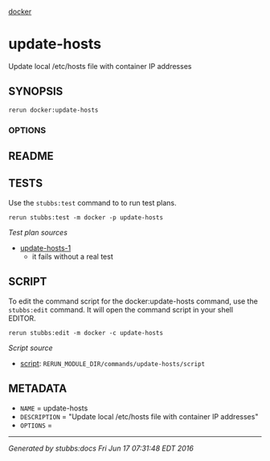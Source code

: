[docker](../../index.md)
# update-hosts 

Update local /etc/hosts file with container IP addresses

## SYNOPSIS

    rerun docker:update-hosts 

### OPTIONS



## README



## TESTS

Use the `stubbs:test` command to to run test plans.

    rerun stubbs:test -m docker -p update-hosts

*Test plan sources*

* [update-hosts-1](../../tests/update-hosts-1.md)
  * it fails without a real test

## SCRIPT

To edit the command script for the docker:update-hosts command, 
use the `stubbs:edit`
command. It will open the command script in your shell EDITOR.

    rerun stubbs:edit -m docker -c update-hosts

*Script source*

* [script](script.md): `RERUN_MODULE_DIR/commands/update-hosts/script`

## METADATA

* `NAME` = update-hosts
* `DESCRIPTION` = "Update local /etc/hosts file with container IP addresses"
* `OPTIONS` = 

----

*Generated by stubbs:docs Fri Jun 17 07:31:48 EDT 2016*


